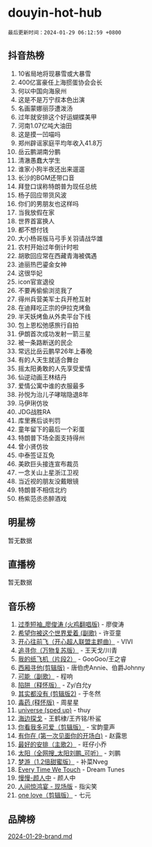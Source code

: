 # douyin-hot-hub

`最后更新时间：2024-01-29 06:12:59 +0800`

## 抖音热榜

1. 10省局地将现暴雪或大暴雪
1. 400亿富豪任上海掼蛋协会会长
1. 何以中国向海泉州
1. 这是不是万宁叔本色出演
1. 名画蒙娜丽莎遭泼汤
1. 过年就安排这个好运蝴蝶美甲
1. 河南1.07亿吨大油田
1. 这是摸一凹喵吗
1. 郑州辟谣家庭平均年收入41.8万
1. 岳云鹏湖南分鹏
1. 清澈愚蠢大学生
1. 谁家小狗半夜还出来遛遛
1. 长沙的BGM还带口音
1. 拜登口误称特朗普为现任总统
1. 杨子回应带货风波
1. 你们的男朋友也这样吗
1. 当我放假在家
1. 世界首富换人
1. 都不想付钱
1. 大小杨哥版马弓手关羽请战华雄
1. 农村开始过年倒计时啦
1. 胡歌回应常在西藏青海被偶遇
1. 迪丽热巴鎏金女神
1. 这很华妃
1. icon官宣退役
1. 不要再偷偷浏览我了
1. 得州兵营美军士兵开枪互射
1. 在迪拜吃正宗的伊拉克烤鱼
1. 半天妖烤鱼从外卖平台下线
1. 包上恩松弛感旅行自拍
1. 伊朗首次成功发射一箭三星
1. 被一条路断送的民企
1. 常远比岳云鹏早26年上春晚
1. 有的人天生就适合舞台
1. 摇太阳勇敢的人先享受爱情
1. 仙逆动画王林结丹
1. 爱情公寓中谁的衣服最多
1. 孙悦为治儿子哮喘隐退8年
1. 马伊琍仿妆
1. JDG战胜RA
1. 库里赛后谈判罚
1. 童年留下的最后一个彩蛋
1. 特朗普下场全面支持得州
1. 曾小贤仿妆
1. 中泰签证互免
1. 美欧巨头接连宣布裁员
1. 一念关山上星浙江卫视
1. 当近视的朋友没戴眼镜
1. 特朗普不相信北约
1. 杨紫范丞丞醉酒戏

## 明星榜

暂无数据

## 直播榜

暂无数据

## 音乐榜

1. [过季短袖_廖俊涛 (火鸡翻唱版)](https://sf86-cdn-tos.douyinstatic.com/obj/tos-cn-ve-2774/ogQVJl0tRBKxQgZji7YClFEBrVDeHpPTWfCZbQ) - 廖俊涛
1. [希望你被这个世界爱着 (副歌)](https://sf6-cdn-tos.douyinstatic.com/obj/tos-cn-ve-2774/oUHCmWQfZlE3QQBKBeD8rCFLpJzPgCpImhsxMt) - 许亚童
1. [开心往前飞（开心超人联盟主题曲）](https://sf3-cdn-tos.douyinstatic.com/obj/tos-cn-ve-2774/9d8fb7c82cf1421fb93a9fe925275e0a) - VIVI
1. [追寻你（万物复苏版）](https://sf86-cdn-tos.douyinstatic.com/obj/tos-cn-ve-2774/oYeAZJsbjIDit9APmBg8u6uDUQnHmoCf3gbo74) - 王天戈/川青
1. [我的纸飞机（片段2）](https://sf3-cdn-tos.douyinstatic.com/obj/tos-cn-ve-2774/oM2ZrKcg2CD5AeRB2gkeXOFB1IxAGJdZPazYHf) - GooGoo/王之睿
1. [西厢寻他(剪辑版)](https://sf3-cdn-tos.douyinstatic.com/obj/tos-cn-ve-2774/oUsAVfAQKlRNxEv5qxvIB8o5qmIWUcXbzJKJhw) - 唐伯虎Annie、伯爵Johnny
1. [可能（副歌）](https://sf3-cdn-tos.douyinstatic.com/obj/tos-cn-ve-2774/cde1731888894259b333569393c2fb51) - 程响
1. [陷阱（释怀版）](https://sf86-cdn-tos.douyinstatic.com/obj/tos-cn-ve-2774/oE8C21LeZrzKLDFfQYgMzx4GAIHageG5IzayY7) - Zy/白允y
1. [其实都没有 (剪辑版2)](https://sf3-cdn-tos.douyinstatic.com/obj/tos-cn-ve-2774/oEBNQenHZtBhxYjGgUDQk0BCHTigQafgFlbQ7k) - 于冬然
1. [毒药 (释怀版)](https://sf86-cdn-tos.douyinstatic.com/obj/tos-cn-ve-2774/oYILMEAzspdZBIzy4frJNB8ZHPHWAhiwowd4Ad) - 周星星
1. [universe (sped up)](https://sf3-cdn-tos.douyinstatic.com/obj/tos-cn-ve-2774/oIQnurQLDCsdYeegkM4CKuVb23MZBXtX6QB8bv) - thuy
1. [海边探戈](https://sf86-cdn-tos.douyinstatic.com/obj/tos-cn-ve-2774/os9gE0VQCGqt6VQkZDyBBYvfSDY0QFe3vVmubn) - 王鹤棣/王齐铭/朴鲨
1. [你看我多可爱（剪辑版）](https://sf3-cdn-tos.douyinstatic.com/obj/tos-cn-ve-2774/018d241ee66a4a189b2fa9ea2fe3363d) - 宝韵童声
1. [有你在 (第一次见面你的开场白)](https://sf6-cdn-tos.douyinstatic.com/obj/tos-cn-ve-2774/oAthrQ3ClJBfI57uBoFEgNDYtNCZ0TSYQQfxQ0) - 赵露思
1. [最好的安排（主歌2）](https://sf86-cdn-tos.douyinstatic.com/obj/tos-cn-ve-2774/oMMZX1DuHpMwgoDztBmZswgQnbCeeANZxBHkFY) - 旺仔小乔
1. [太阳（全网搜_太阳刘鹏_可听）](https://sf3-cdn-tos.douyinstatic.com/obj/tos-cn-ve-2774/ogWbyIQnlBFImVbeDocRdCIYtBHlbJXgfZMvgz) - 刘鹏
1. [梦游（1.2倍甜蜜版）](https://sf86-cdn-tos.douyinstatic.com/obj/tos-cn-ve-2774/o4gyAUm8hwufoEABmwVIiQtHsFuGzAEEWtNMzo) - 补菜Nveg
1. [Every Time We Touch](https://sf86-cdn-tos.douyinstatic.com/obj/tos-cn-ve-2774/ogN6lUKQeBBfEVhIOMikG1CcJjugxk1tztZyhP) - Dream Tunes
1. [慢慢-颜人中](https://sf86-cdn-tos.douyinstatic.com/obj/tos-cn-ve-2774/ocjHNfBXdBxQNC8ZGAeoLMFTUgtBg8bkExunDC) - 颜人中
1. [人间惊鸿宴 - 现场版](https://sf86-cdn-tos.douyinstatic.com/obj/tos-cn-ve-2774/osF4mrPePAf2Yv8Wfr5fATCHZwL5h1QiGQAKwz) - 指尖笑
1. [one love（剪辑版）](https://sf86-cdn-tos.douyinstatic.com/obj/tos-cn-ve-2774/o4utbbKzHedACBQ0bkG7ZBgUvDQzbBDnYd1f1k) - 七元

## 品牌榜

[2024-01-29-brand.md](2024-01-29-brand.md)

